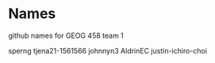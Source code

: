 # Names
github names for GEOG 458 team 1

sperng
tjena21-1561566
johnnyn3
AldrinEC
justin-ichiro-choi
